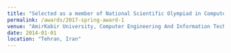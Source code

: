 ```yaml
---
title: "Selected as a member of National Scientific Olympiad in Computer Engineering Team of AmirKabir University of Technology"
permalink: /awards/2017-spring-award-1
venue: "AmirKabir University, Computer Engineering And Information Technology Department"
date: 2014-01-01
location: "Tehran, Iran"
---
```



